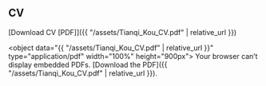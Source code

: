 ## CV

[Download CV [PDF]]({{ "/assets/Tianqi_Kou_CV.pdf" | relative_url }})

<object data="{{ "/assets/Tianqi_Kou_CV.pdf" | relative_url }}" type="application/pdf" width="100%" height="900px">
  Your browser can’t display embedded PDFs. [Download the PDF]({{ "/assets/Tianqi_Kou_CV.pdf" | relative_url }}).
</object>

